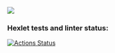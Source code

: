 <a href="https://codeclimate.com/github/KatherinaFed/frontend-project-lvl2/maintainability"><img src="https://api.codeclimate.com/v1/badges/7b0f4a5d3858c6ea7a12/maintainability" /></a> 
### Hexlet tests and linter status:
[![Actions Status](https://github.com/KatherinaFed/frontend-project-lvl2/workflows/hexlet-check/badge.svg)](https://github.com/KatherinaFed/frontend-project-lvl2/actions)